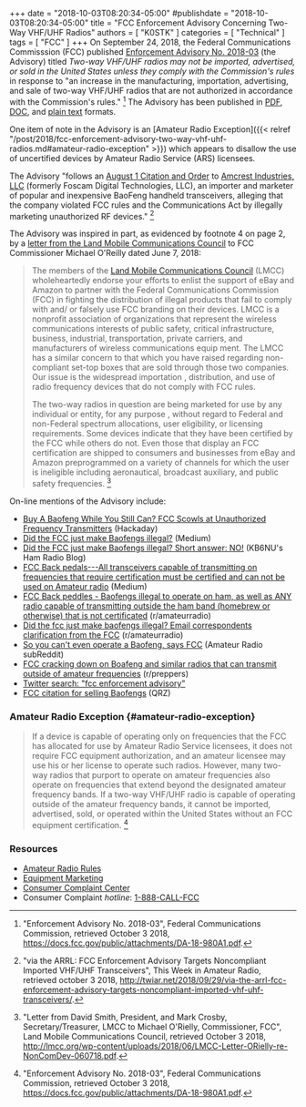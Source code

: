 +++
date = "2018-10-03T08:20:34-05:00"
#publishdate = "2018-10-03T08:20:34-05:00"
title = "FCC Enforcement Advisory Concerning Two-Way VHF&sol;UHF Radios"
authors = [ "K0STK" ]
categories = [ "Technical" ]
tags = [ "FCC" ]
+++
On September 24, 2018, the Federal Communications Commisssion (FCC) published
[Enforcement Advisory No.  2018-03](https://docs.fcc.gov/public/attachments/DA-18-980A1.pdf) (the Advisory)
titled *Two-way VHF/UHF radios may not be imported, advertised, or sold in the
United States unless they comply with the Commission's rules*
in response to "an increase  in the manufacturing, importation, advertising,
and sale of two-way VHF/UHF radios that are not authorized in accordance with
the Commission's rules." [^1]
The Advisory has been published in
[PDF](https://docs.fcc.gov/public/attachments/DA-18-980A1.pdf),
[DOC](https://docs.fcc.gov/public/attachments/DA-18-980A1.doc), and
[plain text](https://docs.fcc.gov/public/attachments/DA-18-980A1.txt) formats.

[^1]: "Enforcement Advisory No. 2018-03", Federal Communications Commission, retrieved October 3 2018, https://docs.fcc.gov/public/attachments/DA-18-980A1.pdf.

One item of note in the Advisory is an
[Amateur Radio Exception]({{< relref "/post/2018/fcc-enforcement-advisory-two-way-vhf-uhf-radios.md#amateur-radio-exception" >}})
which appears to disallow the use of uncertified devices by Amateur
Radio Service (ARS) licensees.
<!--more-->

The Advisory "follows an [August 1 Citation and Order](https://docs.fcc.gov/public/attachments/DA-18-801A1.pdf) to [Amcrest Industries, LLC](https://amcrest.com/) (formerly Foscam Digital Technologies, LLC), an importer and marketer of popular and inexpensive BaoFeng handheld transceivers, alleging that the company violated FCC rules and the Communications Act by illegally marketing unauthorized RF devices." [^3]

[^3]: "via the ARRL: FCC Enforcement Advisory Targets Noncompliant Imported VHF/UHF Transceivers", This Week in Amateur Radio, retrieved october 3 2018, http://twiar.net/2018/09/29/via-the-arrl-fcc-enforcement-advisory-targets-noncompliant-imported-vhf-uhf-transceivers/.

The Advisory was inspired in part, as evidenced by footnote 4 on page
2, by a
[letter from the Land Mobile Communications Council](http://lmcc.org/wp-content/uploads/2018/06/LMCC-Letter-ORielly-re-NonComDev-060718.pdf)
to FCC Commissioner Michael O'Reilly dated June 7, 2018:

>The members of the [Land Mobile Communications Council](http://lmcc.org/)
>(LMCC) wholeheartedly endorse your efforts to enlist the support of
>eBay and Amazon to partner with the Federal Communications Commission
>(FCC) in fighting the distribution of illegal products that fail
>to comply with and/ or falsely use FCC branding on their devices.
>LMCC is a nonprofit association of organizations that represent
>the wireless communications interests of public safety, critical
>infrastructure, business, industrial, transportation, private carriers,
>and manufacturers of wireless communications equip ment. The LMCC has a
>similar concern to that which you have raised regarding non-compliant
>set-top boxes that are sold through those two companies. Our issue is
>the widespread importation , distribution, and use of radio frequency
>devices that do not comply with FCC rules.
>
>The two-way radios in question are being marketed for use by any
>individual or entity, for any purpose , without regard to Federal
>and non-Federal spectrum allocations, user eligibility, or licensing
>requirements. Some devices indicate that they have been certified
>by the FCC while others do not. Even those that display an FCC
>certification are shipped to consumers and businesses from eBay and
>Amazon preprogrammed on a variety of channels for which the user is
>ineligible including aeronautical, broadcast auxiliary, and public
>safety frequencies. [^2]

[^2]: "Letter from David Smith, President, and Mark Crosby, Secretary/Treasurer, LMCC to Michael O'Rielly, Commissioner, FCC", Land Mobile Communications Council, retrieved October 3 2018, http://lmcc.org/wp-content/uploads/2018/06/LMCC-Letter-ORielly-re-NonComDev-060718.pdf.

On-line mentions of the Advisory include:

* [Buy A Baofeng While You Still Can? FCC Scowls at Unauthorized Frequency Transmitters](https://hackaday.com/tag/da-18-980/) (Hackaday)
* [Did the FCC just make Baofengs illegal?](https://medium.com/@lucky225/did-the-fcc-just-make-baofengs-illegal-1fd4ba048194) (Medium)
* [Did the FCC just make Baofengs illegal? Short answer: NO!](https://www.kb6nu.com/tag/enforcement-advisory/) (KB6NU's Ham Radio Blog)
* [FCC Back pedals---All transceivers capable of transmitting on frequencies that require certification must be certified and can not be used on Amateur radio](https://medium.com/@lucky225/fcc-back-peddles-all-transceivers-capable-of-transmitting-on-frequencies-that-require-40377a3722c5) (Medium)
* [FCC Back peddles - Baofengs illegal to operate on ham, as well as ANY radio capable of transmitting outside the ham band (homebrew or otherwise) that is not certificated](https://old.reddit.com/r/amateurradio/comments/9joahd/fcc_back_peddles_baofengs_illegal_to_operate_on/) (r/amateurradio)
* [Did the fcc just make baofengs illegal? Email correspondents clarification from the FCC](https://old.reddit.com/r/amateurradio/comments/9je48g/did_the_fcc_just_make_baofengs_illegal_email/) (r/amateurradio)
* [So you can't even operate a Baofeng, says FCC](https://old.reddit.com/r/amateurradio/comments/9ikepw/so_you_cant_even_operate_a_baofeng_says_fcc/) (Amateur Radio subReddit)
* [FCC cracking down on Boafeng and similar radios that can transmit outside of amateur frequencies](https://old.reddit.com/r/preppers/comments/9iubtn/fcc_cracking_down_on_boafeng_and_similar_radios/) (r/preppers)
* [Twitter search: "fcc enforcement advisory"](https://twitter.com/search?q=fcc%20enforcement%20advisory&src=typd)
* [FCC citation for selling Baofengs](https://forums.qrz.com/index.php?threads/fcc-citation-for-selling-baofengs.622760/) (QRZ)

### Amateur Radio Exception {#amateur-radio-exception}

>If a device is capable of operating only on frequencies
>that the FCC has allocated for use by Amateur Radio Service licensees,
>it does not require FCC equipment authorization, and an amateur
>licensee may use his or her license to operate such radios. However,
>many two-way radios that purport to operate on amateur frequencies
>also operate on frequencies that extend beyond the designated amateur
>frequency bands. If a two-way VHF/UHF radio is capable of operating
>outside of the amateur frequency bands, it cannot be imported,
>advertised, sold, or operated within the United States without an FCC
>equipment certification. [^1]

### Resources

* [Amateur Radio Rules](https://www.fcc.gov/wireless/bureau-divisions/mobility-division/amateur-radio-service)
* [Equipment Marketing](https://www.fcc.gov/engineering-technology/laboratory-division/general/equipment-authorization)
* [Consumer Complaint Center](https://consumercomplaints.fcc.gov)
* Consumer Complaint *hotline*: [1-888-CALL-FCC](tel:+18882255322)

